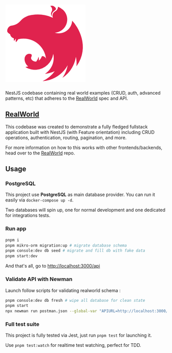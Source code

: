 # ![RealWorld Example App](logo.png)

NestJS codebase containing real world examples (CRUD, auth, advanced patterns, etc) that adheres to the [RealWorld](https://github.com/gothinkster/realworld-example-apps) spec and API.

## [RealWorld](https://github.com/gothinkster/realworld)

This codebase was created to demonstrate a fully fledged fullstack application built with NestJS (with Feature orientation) including CRUD operations, authentication, routing, pagination, and more.

For more information on how to this works with other frontends/backends, head over to the [RealWorld](https://github.com/gothinkster/realworld) repo.

## Usage

### PostgreSQL

This project use **PostgreSQL** as main database provider. You can run it easily via `docker-compose up -d`.

Two databases will spin up, one for normal development and one dedicated for integrations tests.

### Run app

```sh
pnpm i
pnpm mikro-orm migration:up # migrate database schema
pnpm console:dev db seed # migrate and fill db with fake data
pnpm start:dev
```

And that's all, go to <http://localhost:3000/api>

### Validate API with Newman

Launch follow scripts for validating realworld schema :

```sh
pnpm console:dev db fresh # wipe all database for clean state
pnpm start
npx newman run postman.json --global-var "APIURL=http://localhost:3000/api" --global-var="USERNAME=johndoe" --global-var="EMAIL=john.doe@example.com" --global-var="PASSWORD=password"
```

### Full test suite

This project is fully tested via Jest, just run `pnpm test` for launching it.

Use `pnpm test:watch` for realtime test watching, perfect for TDD.

